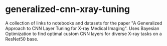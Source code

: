 # generalized-cnn-xray-tuning
A collection of links to notebooks and datasets for the paper "A Generalized Approach to CNN Layer Tuning for X-ray Medical Imaging". Uses Bayesian Optimization to find optimal custom CNN layers for diverse X-ray tasks on a ResNet50 base.
